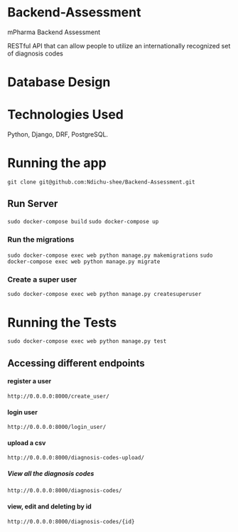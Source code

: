 # Backend-Assessment
mPharma Backend Assessment

RESTful API that can allow people to utilize an internationally recognized set of diagnosis codes

# Database Design

# Technologies Used
Python, Django, DRF, PostgreSQL.

# Running the app
 `git clone git@github.com:Ndichu-shee/Backend-Assessment.git`
 
 ## Run Server
 `sudo docker-compose build`
 `sudo docker-compose up`
 ### Run the migrations 
 `sudo docker-compose exec web python manage.py makemigrations`
 `sudo docker-compose exec web python manage.py migrate`
 ### Create a super user
`sudo docker-compose exec web python manage.py createsuperuser`
 
 # Running the Tests

   `sudo docker-compose exec web python manage.py test`
   
 ## Accessing different endpoints
 
  #### register a user
 `http://0.0.0.0:8000/create_user/` 
 
 #### login user
  `http://0.0.0.0:8000/login_user/`
  
  #### upload a csv
  `http://0.0.0.0:8000/diagnosis-codes-upload/`
  
  ##### View all the diagnosis codes
  `http://0.0.0.0:8000/diagnosis-codes/`
  
  #### view, edit and deleting by id 
  `http://0.0.0.0:8000/diagnosis-codes/{id}`
 


